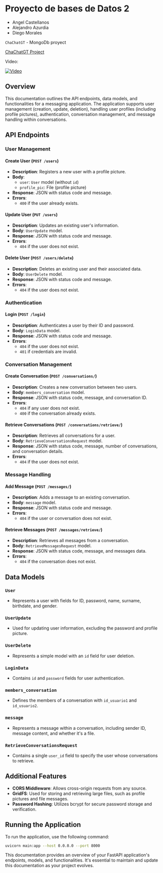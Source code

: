 # Proyecto de bases de Datos 2
- Angel Castellanos
- Alejandro Azurdia
- Diego Morales

`ChaChatGT` - MongoDb proyect

[ChaChatGT Project](http://chachatgt.netlify.app)


Video:

[![Video](https://img.youtube.com/vi/MCCjDr3qZoo/0.jpg)](https://youtu.be/MCCjDr3qZoo)


## Overview

This documentation outlines the API endpoints, data models, and functionalities for a messaging application. The application supports user management (creation, update, deletion), handling user profiles (including profile pictures), authentication, conversation management, and message handling within conversations.

## API Endpoints

### User Management

#### Create User (`POST /users`)

- **Description**: Registers a new user with a profile picture.
- **Body**:
  - `user`: `User` model (without `id`)
  - `profile_pic`: File (profile picture)
- **Response**: JSON with status code and message.
- **Errors**:
  - `400` if the user already exists.

#### Update User (`PUT /users`)

- **Description**: Updates an existing user's information.
- **Body**: `UserUpdate` model.
- **Response**: JSON with status code and message.
- **Errors**:
  - `404` if the user does not exist.

#### Delete User (`POST /users/delete`)

- **Description**: Deletes an existing user and their associated data.
- **Body**: `UserDelete` model.
- **Response**: JSON with status code and message.
- **Errors**:
  - `404` if the user does not exist.

### Authentication

#### Login (`POST /login`)

- **Description**: Authenticates a user by their ID and password.
- **Body**: `LoginData` model.
- **Response**: JSON with status code and message.
- **Errors**:
  - `404` if the user does not exist.
  - `401` if credentials are invalid.

### Conversation Management

#### Create Conversation (`POST /conversations/`)

- **Description**: Creates a new conversation between two users.
- **Body**: `members_conversation` model.
- **Response**: JSON with status code, message, and conversation ID.
- **Errors**:
  - `404` if any user does not exist.
  - `400` if the conversation already exists.

#### Retrieve Conversations (`POST /conversations/retrieve/`)

- **Description**: Retrieves all conversations for a user.
- **Body**: `RetrieveConversationsRequest` model.
- **Response**: JSON with status code, message, number of conversations, and conversation details.
- **Errors**:
  - `404` if the user does not exist.

### Message Handling

#### Add Message (`POST /messages/`)

- **Description**: Adds a message to an existing conversation.
- **Body**: `message` model.
- **Response**: JSON with status code and message.
- **Errors**:
  - `404` if the user or conversation does not exist.

#### Retrieve Messages (`POST /messages/retrieve/`)

- **Description**: Retrieves all messages from a conversation.
- **Body**: `RetrieveMessagesRequest` model.
- **Response**: JSON with status code, message, and messages data.
- **Errors**:
  - `404` if the conversation does not exist.

## Data Models

### `User`

- Represents a user with fields for ID, password, name, surname, birthdate, and gender.

### `UserUpdate`

- Used for updating user information, excluding the password and profile picture.

### `UserDelete`

- Represents a simple model with an `id` field for user deletion.

### `LoginData`

- Contains `id` and `password` fields for user authentication.

### `members_conversation`

- Defines the members of a conversation with `id_usuario1` and `id_usuario2`.

### `message`

- Represents a message within a conversation, including sender ID, message content, and whether it's a file.

### `RetrieveConversationsRequest`

- Contains a single `user_id` field to specify the user whose conversations to retrieve.

## Additional Features

- **CORS Middleware**: Allows cross-origin requests from any source.
- **GridFS**: Used for storing and retrieving large files, such as profile pictures and file messages.
- **Password Hashing**: Utilizes bcrypt for secure password storage and verification.

## Running the Application

To run the application, use the following command:

```bash
uvicorn main:app --host 0.0.0.0 --port 8000
```

This documentation provides an overview of your FastAPI application's endpoints, models, and functionalities. It's essential to maintain and update this documentation as your project evolves.
